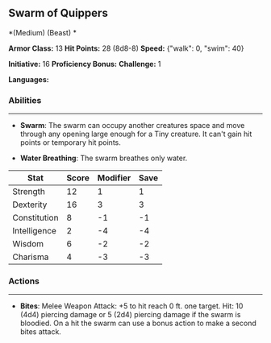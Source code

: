 ## Swarm of Quippers
*(Medium) (Beast) *

**Armor Class:** 13
**Hit Points:** 28 (8d8-8)
**Speed:** {"walk": 0, "swim": 40}

**Initiative:** 16
**Proficiency Bonus:**
**Challenge:** 1

**Languages:** 

### Abilities
 --- 
- **Swarm**: The swarm can occupy another creatures space and move through any opening large enough for a Tiny creature. It can't gain hit points or temporary hit points.

- **Water Breathing**: The swarm breathes only water.



| Stat | Score | Modifier | Save |
| ---- | ---- | ---- | ---- |
| Strength | 12 | 1 | 1 |
| Dexterity | 16 | 3 | 3 |
| Constitution | 8 | -1 | -1 |
| Intelligence | 2 | -4 | -4 |
| Wisdom | 6 | -2 | -2 |
| Charisma | 4 | -3 | -3 |

### Actions
 --- 
- **Bites**: Melee Weapon Attack: +5 to hit  reach 0 ft.  one target. Hit: 10 (4d4) piercing damage  or 5 (2d4) piercing damage if the swarm is bloodied. On a hit  the swarm can use a bonus action to make a second bites attack.

